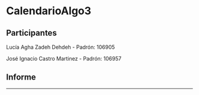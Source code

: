 # CalendarioAlgo3

## Participantes

Lucía Agha Zadeh Dehdeh - Padrón: 106905

José Ignacio Castro Martinez - Padrón: 106957

## Informe 
----

